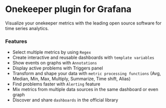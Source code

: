 # Onekeeper plugin for Grafana

Visualize your onekeeper metrics with the leading open source software for time series analytics.

### Features

- Select multiple metrics by using `Regex`
- Create interactive and reusable dashboards with `template variables`
- Show events on graphs with `Annotations`
- Display active problems with Triggers panel
- Transform and shape your data with `metric processing functions` (Avg, Median, Min, Max, Multiply, Summarize, Time shift, Alias)
- Find problems faster with `Alerting` feature
- Mix metrics from multiple data sources in the same dashboard or even graph
- Discover and share `dashboards` in the official library
